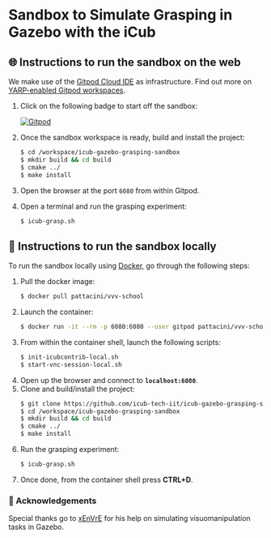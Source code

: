
Sandbox to Simulate Grasping in Gazebo with the iCub
====================================================

## 🌐 Instructions to run the sandbox on the web

We make use of the [Gitpod Cloud IDE](https://gitpod.io) as infrastructure. Find out more on [YARP-enabled Gitpod workspaces][1].

1. Click on the following badge to start off the sandbox:

    [![Gitpod](https://gitpod.io/button/open-in-gitpod.svg)][2]

1. Once the sandbox workspace is ready, build and install the project:
    ```sh
    $ cd /workspace/icub-gazebo-grasping-sandbox 
    $ mkdir build && cd build
    $ cmake ../
    $ make install
    ```
1. Open the browser at the port `6080` from within Gitpod.
1. Open a terminal and run the grasping experiment:
   ```sh
   $ icub-grasp.sh
   ```

## 🐳 Instructions to run the sandbox locally
To run the sandbox locally using [Docker](https://www.docker.com), go through the following steps:
1. Pull the docker image:
    ```sh
    $ docker pull pattacini/vvv-school
    ```
1. Launch the container:
    ```sh
    $ docker run -it --rm -p 6080:6080 --user gitpod pattacini/vvv-school
    ```
1. From within the container shell, launch the following scripts:
    ```sh
    $ init-icubcontrib-local.sh
    $ start-vnc-session-local.sh
    ```
1. Open up the browser and connect to **`localhost:6080`**.
1. Clone and build/install the project:
    ```sh
    $ git clone https://github.com/icub-tech-iit/icub-gazebo-grasping-sandbox.git /workspace/icub-gazebo-grasping-sandbox
    $ cd /workspace/icub-gazebo-grasping-sandbox 
    $ mkdir build && cd build
    $ cmake ../
    $ make install
    ```
1. Run the grasping experiment:
   ```sh
   $ icub-grasp.sh
   ```
1. Once done, from the container shell press **CTRL+D**.

### 🙏 Acknowledgements
Special thanks go to [xEnVrE](https://github.com/xEnVrE) for his help on simulating visuomanipulation tasks in Gazebo.

[1]: https://spectrum.chat/icub/technicalities/yarp-enabled-gitpod-workspaces-available~73ab5ee9-830e-4b7f-9e99-195295bb5e34
[2]: https://gitpod.io/#https://github.com/icub-tech-iit/icub-gazebo-grasping-sandbox
